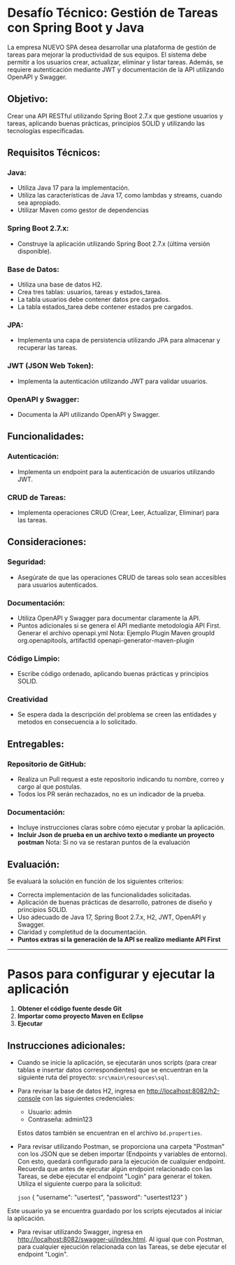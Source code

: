 # Desafío Técnico: Gestión de Tareas con Spring Boot y Java

La empresa NUEVO SPA desea desarrollar una plataforma de gestión de tareas para mejorar la productividad de sus equipos. El sistema debe permitir a los usuarios crear, actualizar, eliminar y listar tareas. Además, se requiere autenticación mediante JWT y documentación de la API utilizando OpenAPI y Swagger.

## Objetivo:
Crear una API RESTful utilizando Spring Boot 2.7.x que gestione usuarios y tareas, aplicando buenas prácticas, principios SOLID y utilizando las tecnologías especificadas.

## Requisitos Técnicos:
### Java:
- Utiliza Java 17 para la implementación.
- Utiliza las características de Java 17, como lambdas y streams, cuando sea apropiado.
- Utilizar Maven como gestor de dependencias

### Spring Boot 2.7.x:
- Construye la aplicación utilizando Spring Boot 2.7.x (última versión disponible).

### Base de Datos:

- Utiliza una base de datos H2.
- Crea tres tablas: usuarios, tareas y estados_tarea.
- La tabla usuarios debe contener datos pre cargados.
- La tabla estados_tarea debe contener estados pre cargados.

### JPA:
- Implementa una capa de persistencia utilizando JPA para almacenar y recuperar las tareas.

### JWT (JSON Web Token):

- Implementa la autenticación utilizando JWT para validar usuarios.

### OpenAPI y Swagger:

- Documenta la API utilizando OpenAPI y Swagger.

## Funcionalidades:
### Autenticación:
- Implementa un endpoint para la autenticación de usuarios utilizando JWT. 

### CRUD de Tareas:
- Implementa operaciones CRUD (Crear, Leer, Actualizar, Eliminar) para las tareas.

## Consideraciones:
### Seguridad:
- Asegúrate de que las operaciones CRUD de tareas solo sean accesibles para usuarios autenticados.

### Documentación:
- Utiliza OpenAPI y Swagger para documentar claramente la API.
- Puntos adicionales si se genera el API mediante metodologia API First. Generar el archivo openapi.yml Nota: Ejemplo Plugin Maven groupId org.openapitools, artifactId openapi-generator-maven-plugin

### Código Limpio:
- Escribe código ordenado, aplicando buenas prácticas y principios SOLID.

### Creatividad
- Se espera dada la descripción del problema se creen las entidades y metodos en consecuencia a lo solicitado.

## Entregables:
### Repositorio de GitHub:
- Realiza un Pull request a este repositorio indicando tu nombre, correo y cargo al que postulas.
- Todos los PR serán rechazados, no es un indicador de la prueba.

### Documentación:
- Incluye instrucciones claras sobre cómo ejecutar y probar la aplicación.
- **Incluir Json de prueba en un archivo texto o mediante un proyecto postman** Nota: Si no va se restaran puntos de la evaluación

## Evaluación:
Se evaluará la solución en función de los siguientes criterios:

- Correcta implementación de las funcionalidades solicitadas.
- Aplicación de buenas prácticas de desarrollo, patrones de diseño y principios SOLID.
- Uso adecuado de Java 17, Spring Boot 2.7.x, H2, JWT, OpenAPI y Swagger.
- Claridad y completitud de la documentación.
- **Puntos extras si la generación de la API se realizo mediante API First**

**********************************************************************************************************************************************************************************

# Pasos para configurar y ejecutar la aplicación

1. **Obtener el código fuente desde Git**
2. **Importar como proyecto Maven en Eclipse**
3. **Ejecutar**

## Instrucciones adicionales:

- Cuando se inicie la aplicación, se ejecutarán unos scripts (para crear tablas e insertar datos correspondientes) que se encuentran en la siguiente ruta del proyecto: `src\main\resources\sql`.

- Para revisar la base de datos H2, ingresa en [http://localhost:8082/h2-console](http://localhost:8082/h2-console) con las siguientes credenciales:
  - Usuario: admin
  - Contraseña: admin123
  
  Estos datos también se encuentran en el archivo `bd.properties`.

- Para revisar utilizando Postman, se proporciona una carpeta "Postman" con los JSON que se deben importar (Endpoints y variables de entorno). Con esto, quedará configurado para la ejecución de cualquier endpoint. Recuerda que antes de ejecutar algún endpoint relacionado con las Tareas, se debe ejecutar el endpoint "Login" para generar el token. Utiliza el siguiente cuerpo para la solicitud:
  
  `json`
  {
      "username": "usertest",
      "password": "usertest123"
  }

Este usuario ya se encuentra guardado por los scripts ejecutados al iniciar la aplicación.

*   Para revisar utilizando Swagger, ingresa en [http://localhost:8082/swagger-ui/index.html](http://localhost:8082/swagger-ui/index.html). Al igual que con Postman, para cualquier ejecución relacionada con las Tareas, se debe ejecutar el endpoint "Login".